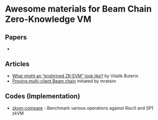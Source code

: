 # Awesome materials for Beam Chain Zero-Knowledge VM

## Papers

- 

## Articles

- [What might an “enshrined ZK-EVM” look like?](https://notes.ethereum.org/@vbuterin/enshrined_zk_evm) by Vitalik Buterin
- [Proving multi-client Beam chain](https://ethresear.ch/t/proving-multi-client-beam-chain/21027) initiated by mratsim

## Codes (Implementation)

- [zkvm-compare](https://github.com/risc0/zkvm-compare) - Benchmark various operations against Risc0 and SP1 zkVM
